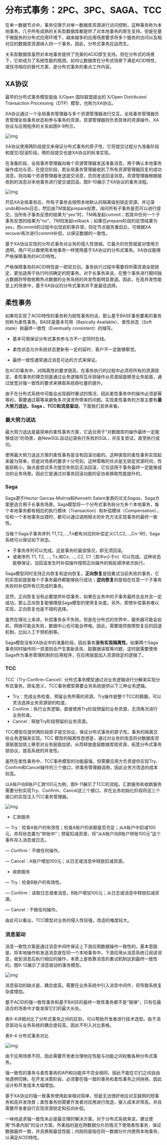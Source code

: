 # 分布式事务：2PC、3PC、SAGA、TCC

在单一数据节点中，事务仅限于对单一数据库资源进行访问控制，这种事务称为本地事务。几乎所有成熟的关系型数据库都提供了对本地事务的原生支持。但是在基于微服务的分布式应用环境下，越来越多的应用场景要求将多个服务的访问以及相对应的数据库资源纳入同一个事务，因此，分布式事务应运而生。

关系型数据库虽然对本地事务提供了完美的ACID原生支持。但在分布式的场景下，它却成为了系统性能的瓶颈。如何让数据库在分布式场景下满足ACID特性，或找寻相应的替代方案，是分布式事务的重点工作内容。



## XA协议

最早的分布式事务模型是由 X/Open 国际联盟提出的 X/Open Distributed Transaction Processing（DTP）模型，也称为XA协议。

XA协议通过一个全局事务管理器与多个资源管理器进行交互。全局事务管理器负责管理全局事务状态和参与事务的资源，资源管理器则负责具体的资源操作，XA协议与应用程序的关系如图9-9所示。



![img](https://pic3.zhimg.com/80/v2-0b13d2e14767246ced14408bccd47892_1440w.jpg)





XA协议使用两阶段提交来保证分布式事务的原子性，它将提交过程分为准备阶段和提交/回滚阶段。两阶段提交也是XA协议的标准实现。

在准备阶段，全局事务管理器向每个资源管理器发送准备消息，用于确认本地事务操作成功与否。在提交阶段，若全局事务管理器收到了所有资源管理器回复的成功消息，则向每个资源管理器发送提交消息，否则发送回滚消息。资源管理器根据接收到的消息对本地事务进行提交或回滚。图9-10展示了XA协议的事务流程。



![img](https://pic2.zhimg.com/80/v2-91c1e5bf4d2a6da0d2e95d80b4082659_1440w.jpg)





开启XA全局事务后，所有子事务会按照本地默认的隔离级别锁定资源，并记录undo和redo日志，然后由TM发起prepare投票，询问所有子事务是否可以进行提交。当所有子事务反馈的结果为“yes”时，TM再发起commit；若其中任何一个子事务反馈的结果为“no”，TM则发起rollback；如果在prepare阶段的反馈结果为yes，而commit的过程中出现宕机等异常，则在节点服务重启后，可根据XA recover再次进行commit补偿，以保证数据的一致性。

基于XA协议实现的分布式事务对业务的侵入性很弱。它最大的优势就是对使用方透明，用户可以像使用本地事务一样使用基于XA协议的分布式事务。XA协议能够严格保障事务的ACID特性。

严格保障事务的ACID特性是一把双刃剑。事务执行过程中需要将所需资源全部锁定，更加适用于执行时间确定的短事务。对于长事务来说，在整个事务进行期间独占数据将导致依赖热点数据的业务系统的并发性能明显衰退。因此，在高并发性能至上的场景中，基于XA协议的分布式事务并不是最佳选择。



## 柔性事务

如果将实现了ACID特性的事务称为刚性事务的话，那么基于BASE事务要素的事务则称为柔性事务。BASE是基本可用（Basically Available）、柔性状态（Soft state）和最终一致性（Eventually consistent）的缩写。

* 基本可用保证分布式事务参与方不一定同时在线。

*  柔性状态允许系统状态更新有一定的延时，客户不一定能够察觉。

*  最终一致性通常通过消息可达的方式来保证。

在ACID事务中，对隔离性的要求很高，在事务执行的过程中必须将所有的资源锁定。柔性事务的理念则是通过业务逻辑将互斥锁操作从资源层面移至业务层面，通过放宽对强一致性的要求来换取系统吞吐量的提升。

由于在分布式系统中可能会出现超时重试的情况，因此柔性事务中的操作必须是幂等的，需要通过幂等来避免多次请求所带来的问题。实现柔性事务的方案主要有**最大努力送达、Saga 、TCC和消息驱动**，下面我们具体来看。



### 最大努力送达

最大努力送达是最简单的柔性事务方案，它适合用于“对数据库的操作最终一定能够成功”的场景，由NewSQL自动记录执行失败的SQL，并反复尝试，直至执行成功。

使用最大努力送达方案的柔性事务是没有回滚功能的。这种类型的柔性事务实现起来最为简单，但是对场景的要求十分苛刻。这种策略的优点是无锁定资源时间，性能损耗小。缺点是尝试多次提交失败后无法回滚，它仅适用于事务最终一定能够成功的业务场景。因此它是通过对事务回滚功能的妥协来换取性能提升的。



### Saga

Saga源于Hector Garcaa-Molrna和Kenneth Salem发表的论文*Sagas*。Saga方案更适合用于长事务场景。Saga模型将一个分布式事务拆分为多个本地事务，每个本地事务都有相应的执行模块（Transaction）和补偿模块（Compensation），任和一个本地事务出错时，都可以通过调用相关的补充方法实现事务的最终一致性。

当每个Saga子事务序列 T1,T2,…,T*n*都有对应的补偿定义C1,C2,…,C*n*-1时，Saga系统可以保证如下状态。

- 子事务序列可以完成。这是事务的最佳情况，即无须回滚。
- 或者序列 T1, T2, …, T*x*,和C*x*, …, C2, C1（其中*x*小于*n*）可以完成。这种状态能够保证，当回滚发生时补偿操作按照正向操作的相反顺序依次执行。

Saga模型同时支持正向恢复和逆向恢复。**正向恢复**是指重试当前失败的事务，它的实现前提是每个子事务最终都能够执行成功；**逆向恢复**则是指在任意一个子事务失败时补偿所有已完成的事务。

显然，正向恢复没有必要提供补偿事务，如果在业务中的子事务最终总会并且一定成功，那么正向恢复能够降低Saga模型的使用复杂度。另外，即使补偿事务难以实现，正向恢复也是不错的选择。

虽然在理论上来讲，补偿事务永不失败。但是在分布式的世界中，服务器可能会宕机，网络可能会失败，数据中心也可能会停电。因此，需要提供故障恢复后的回退机制，比如人工干预机制等。

Saga模型没有XA协议中的准备阶段，因此事务**没有实现隔离性**。如果两个Saga事务同时操作同一资源则会产生更新丢失、脏数据读取等问题，这时就需要使用Saga作为事务管理机制的应用程序，在应用层面加入资源锁定的逻辑了。



### TCC

TCC（Try-Confirm-Cancel）分布式事务模型通过对业务逻辑进行分解来实现分布式事务。顾名思义，TCC事务模型需要业务系统提供以下三种业务逻辑。

- Try：完成业务检查，预留业务所需的资源。Try操作是整个TCC的精髓，可以灵活选择业务资源锁的粒度。
- Confirm：执行业务逻辑，直接使用Try阶段预留的业务资源，无须再次进行业务检查。
- Cancel：释放Try阶段预留的业务资源。

TCC模型仅提供两阶段原子提交协议，保证分布式事务的原子性。事务的隔离交给业务逻辑来实现。TCC 模型的隔离性思想是，通过对业务的改造将对数据库资源层面加锁上移至对业务层面加锁，从而释放底层数据库锁资源，拓宽分布式事务锁协议，提高系统的并发性。

虽然在柔性事务中，TCC事务模型的功能最强，但需要应用方负责提供实现Try、Confirm和Cancel操作的三个接口，供事务管理器调用，因此业务方改造的成本较高。

以A账户向B账户汇款100元为例，图9-11展示了TCC的流程。汇款服务和收款服务需要分别实现Try、Confirm、Cancel这三个接口，并在业务初始化阶段将这三个接口的实现注入TCC事务管理器。



![img](https://pic4.zhimg.com/80/v2-9611f594bb5b3fd578c2f1f9165509cb_1440w.jpg)



- 汇款服务

— Try：检查A账户的有效性；检查A账户的余额是否充足；从A账户中扣减100元，并将状态置为“转账中”；预留扣减资源，将“从A账户向B账户转账100元”这个事件存入消息或日志。

— Confirm：不做任何操作。

— Cancel：A账户增加100元；从日志或消息中释放扣减资源。

- 收款服务

— Try：检查B账户的有效性。

— Confirm：读取日志或者消息，B账户增加100元；从日志或消息中释放扣减资源。

— Cancel：不做任何操作。

由此可以看出，TCC模型对业务的侵入性较强，改造的难度较大。



### 消息驱动

消息一致性方案是通过消息中间件保证上下游应用数据操作一致性的。基本思路是，将本地操作和发送消息放在同一个本地事务中，下游应用从消息系统订阅该消息，收到消息后执行相应的操作，本质上是依靠消息的重试机制达到最终一致性的。图9-12展示了消息驱动的事务模型。



![img](https://pic1.zhimg.com/80/v2-879faa49fca36c2e65ea6622483f56cc_1440w.jpg)



消息驱动的缺点是，耦合度高，需要在业务系统中引入消息中间件，将导致系统复杂度增加。

基于ACID的强一致性事务和基于BASE的最终一致性事务都不是“银弹”，只有在最适合的场景中才能发挥它们的最大长处。

表9-4详细对比了分布式事务之间的区别，可以帮助开发者进行技术选型。由于消息驱动与业务系统的耦合度较高，因此不列入对比表格。

表9-4 分布式事务对比



![img](https://pic1.zhimg.com/80/v2-887398e1ad34f7c8fb892ff445049508_1440w.jpg)



由于应用场景不同，因此需要开发者合理地在性能与功能之间权衡各种分布式事务。

强一致性的事务与柔性事务的API和功能并不完全相同，因此不能在它们之间自由地透明切换。在开发决策阶段，必须要在强一致的事务和柔性事务之间抉择，因此设计和开发成本大幅增加。

基于XA协议的强一致事务使用起来相对简单，但是无法很好地应对互联网的短事务和高并发场景；柔性事务则需要开发者对应用进行改造，接入成本非常高，并且需要开发者自行实现资源锁定和反向补偿。

一味地追求强一致性未必是最合理的解决方案。对于分布式系统来说，建议使用“外柔内刚”的设计方案。外柔指的是在跨数据分片的情况下使用柔性事务，保证数据最终一致，并且换取最佳性能；内刚则是指在同一数据分片内使用本地事务，以满足ACID特性。